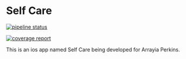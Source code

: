 # Self Care

[![pipeline status](https://gitlab.com/KelCodesStuff/Self-Care/badges/master/pipeline.svg)](https://gitlab.com/KelCodesStuff/Self-Care/commits/master)

[![coverage report](https://gitlab.com/KelCodesStuff/Self-Care/badges/master/coverage.svg)](https://gitlab.com/KelCodesStuff/Self-Care/commits/master)

This is an ios app named Self Care being developed for Arrayia Perkins.
